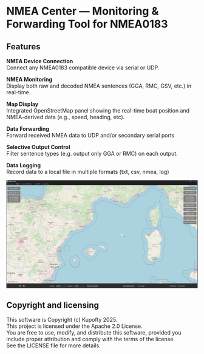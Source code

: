 # NMEA Center — Monitoring & Forwarding Tool for NMEA0183

## Features 

**NMEA Device Connection**  
Connect any NMEA0183 compatible device via serial or UDP.

**NMEA Monitoring**  
Display both raw and decoded NMEA sentences (GGA, RMC, GSV, etc.) in real-time.

**Map Display**  
Integrated OpenStreetMap panel showing the real-time boat position and NMEA-derived data (e.g., speed, heading, etc).

**Data Forwarding**  
Forward received NMEA data to UDP and/or secondary serial ports
     
**Selective Output Control**  
Filter sentence types (e.g. output only GGA or RMC) on each output.

**Data Logging**  
Record data to a local file in multiple formats (txt, csv, nmea, log)

![NMEA Center Screenshot](resources/pictures/git_repo/map_view.png)


## Copyright and licensing

This software is Copyright (c) Kupofty 2025.  
This project is licensed under the Apache 2.0 License.  
You are free to use, modify, and distribute this software, provided you include proper attribution and comply with the terms of the license.  
See the LICENSE file for more details.  